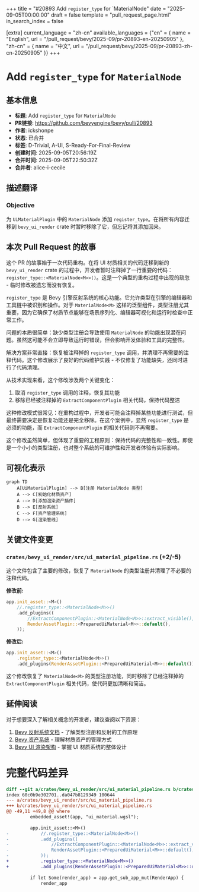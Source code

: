 +++
title = "#20893 Add `register_type` for `MaterialNode"
date = "2025-09-05T00:00:00"
draft = false
template = "pull_request_page.html"
in_search_index = false

[extra]
current_language = "zh-cn"
available_languages = {"en" = { name = "English", url = "/pull_request/bevy/2025-09/pr-20893-en-20250905" }, "zh-cn" = { name = "中文", url = "/pull_request/bevy/2025-09/pr-20893-zh-cn-20250905" }}
+++

# Add `register_type` for `MaterialNode`

## 基本信息
- **标题**: Add `register_type` for `MaterialNode`
- **PR链接**: https://github.com/bevyengine/bevy/pull/20893
- **作者**: ickshonpe
- **状态**: 已合并
- **标签**: D-Trivial, A-UI, S-Ready-For-Final-Review
- **创建时间**: 2025-09-05T20:56:19Z
- **合并时间**: 2025-09-05T22:50:32Z
- **合并者**: alice-i-cecile

## 描述翻译
### Objective
为 `UiMaterialPlugin` 中的 `MaterialNode` 添加 `register_type`。在将所有内容迁移到 `bevy_ui_render` crate 时暂时移除了它，但忘记将其添加回来。

## 本次 Pull Request 的故事

这个 PR 的故事始于一次代码重构。在将 UI 材质相关的代码迁移到新的 `bevy_ui_render` crate 的过程中，开发者暂时注释掉了一行重要的代码：`register_type::<MaterialNode<M>>()`。这是一个典型的重构过程中出现的疏忽 - 临时修改被遗忘而没有恢复。

`register_type` 是 Bevy 引擎反射系统的核心功能。它允许类型在引擎的编辑器和工具链中被识别和操作。对于 `MaterialNode<M>` 这样的泛型组件，类型注册尤其重要，因为它确保了材质节点能够在场景序列化、编辑器可视化和运行时检查中正常工作。

问题的本质很简单：缺少类型注册会导致使用 `MaterialNode` 的功能出现潜在问题。虽然这可能不会立即导致运行时错误，但会影响开发体验和工具的完整性。

解决方案非常直接：恢复被注释掉的 `register_type` 调用，并清理不再需要的注释代码。这个修改展示了良好的代码维护实践 - 不仅修复了功能缺失，还同时进行了代码清理。

从技术实现来看，这个修改涉及两个关键变化：
1. 取消 `register_type` 调用的注释，恢复其功能
2. 移除已经被注释掉的 `ExtractComponentPlugin` 相关代码，保持代码整洁

这种修改模式很常见：在重构过程中，开发者可能会注释掉某些功能进行测试，但最终需要决定是恢复功能还是完全移除。在这个案例中，显然 `register_type` 是必须的功能，而 `ExtractComponentPlugin` 的相关代码则不再需要。

这个修改虽然简单，但体现了重要的工程原则：保持代码的完整性和一致性。即使是一个小小的类型注册，也对整个系统的可维护性和开发者体验有实际影响。

## 可视化表示

```mermaid
graph TD
    A[UiMaterialPlugin] --> B[注册 MaterialNode 类型]
    A --> C[初始化材质资产]
    A --> D[添加渲染资产插件]
    B --> E[反射系统]
    C --> F[资产管理系统]
    D --> G[渲染管线]
```

## 关键文件变更

### `crates/bevy_ui_render/src/ui_material_pipeline.rs` (+2/-5)

这个文件包含了主要的修改，恢复了 `MaterialNode` 的类型注册并清理了不必要的注释代码。

**修改前:**
```rust
app.init_asset::<M>()
    //.register_type::<MaterialNode<M>>()
    .add_plugins((
        //ExtractComponentPlugin::<MaterialNode<M>>::extract_visible(),
        RenderAssetPlugin::<PreparedUiMaterial<M>>::default(),
    ));
```

**修改后:**
```rust
app.init_asset::<M>()
    .register_type::<MaterialNode<M>>()
    .add_plugins(RenderAssetPlugin::<PreparedUiMaterial<M>>::default());
```

这个修改恢复了 `MaterialNode<M>` 的类型注册功能，同时移除了已经注释掉的 `ExtractComponentPlugin` 相关代码，使代码更加清晰和简洁。

## 延伸阅读

对于想要深入了解相关概念的开发者，建议查阅以下资源：

1. [Bevy 反射系统文档](https://bevyengine.org/learn/books/introduction/reflection) - 了解类型注册和反射的工作原理
2. [Bevy 资产系统](https://bevyengine.org/learn/books/introduction/assets) - 理解材质资产的管理方式
3. [Bevy UI 渲染架构](https://bevyengine.org/learn/books/introduction/ui-rendering) - 掌握 UI 材质系统的整体设计

# 完整代码差异

```diff
diff --git a/crates/bevy_ui_render/src/ui_material_pipeline.rs b/crates/bevy_ui_render/src/ui_material_pipeline.rs
index 60c0b9e302701..da047b8129349 100644
--- a/crates/bevy_ui_render/src/ui_material_pipeline.rs
+++ b/crates/bevy_ui_render/src/ui_material_pipeline.rs
@@ -49,11 +49,8 @@ where
         embedded_asset!(app, "ui_material.wgsl");
 
         app.init_asset::<M>()
-            //.register_type::<MaterialNode<M>>()
-            .add_plugins((
-                //ExtractComponentPlugin::<MaterialNode<M>>::extract_visible(),
-                RenderAssetPlugin::<PreparedUiMaterial<M>>::default(),
-            ));
+            .register_type::<MaterialNode<M>>()
+            .add_plugins(RenderAssetPlugin::<PreparedUiMaterial<M>>::default());
 
         if let Some(render_app) = app.get_sub_app_mut(RenderApp) {
             render_app
```